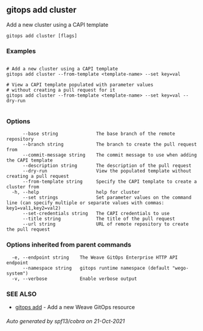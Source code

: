## gitops add cluster

Add a new cluster using a CAPI template

```
gitops add cluster [flags]
```

### Examples

```

# Add a new cluster using a CAPI template
gitops add cluster --from-template <template-name> --set key=val

# View a CAPI template populated with parameter values 
# without creating a pull request for it
gitops add cluster --from-template <template-name> --set key=val --dry-run
		
```

### Options

```
      --base string              The base branch of the remote repository
      --branch string            The branch to create the pull request from
      --commit-message string    The commit message to use when adding the CAPI template
      --description string       The description of the pull request
      --dry-run                  View the populated template without creating a pull request
      --from-template string     Specify the CAPI template to create a cluster from
  -h, --help                     help for cluster
      --set strings              Set parameter values on the command line (can specify multiple or separate values with commas: key1=val1,key2=val2)
      --set-credentials string   The CAPI credentials to use
      --title string             The title of the pull request
      --url string               URL of remote repository to create the pull request
```

### Options inherited from parent commands

```
  -e, --endpoint string    The Weave GitOps Enterprise HTTP API endpoint
      --namespace string   gitops runtime namespace (default "wego-system")
  -v, --verbose            Enable verbose output
```

### SEE ALSO

* [gitops add](gitops_add.md)	 - Add a new Weave GitOps resource

###### Auto generated by spf13/cobra on 21-Oct-2021
